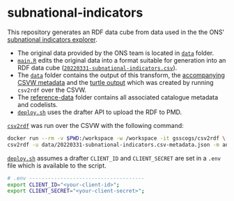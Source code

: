 # subnational-indicators

This repository generates an RDF data cube from data used in the the ONS' [subnational indicators explorer](https://www.ons.gov.uk/peoplepopulationandcommunity/wellbeing/articles/subnationalindicatorsexplorer/2022-01-06).

- The original data provided by the ONS team is located in [`data`](./raw-data) folder.
- [`main.R`](./main.R) edits the original data into a format suitable for generation into an RDF data cube ([`20220331-subnational-indicators.csv`](./data/20220331-subnational-indicators.csv)).
- The [`data`](./data) folder contains the output of this transform, the [accompanying CSVW metadata](./data/20220331-subnational-indicators.csv-metadata.json) and the [turtle output](./data/20220331-subnational-indicators.ttl) which was created by running `csv2rdf` over the CSVW.
- The [reference-data](./reference-data) folder contains all associated catalogue metadata and codelists.
- [`deploy.sh`](./deploy.sh) uses the drafter API to upload the RDF to PMD.


[`csv2rdf`](https://github.com/Swirrl/csv2rdf) was run over the CSVW with the following command:

```sh
docker run --rm -v $PWD:/workspace -w /workspace -it gsscogs/csv2rdf \
csv2rdf -u data/20220331-subnational-indicators.csv-metadata.json -m annotated -o data/20220331-subnational-indicators.ttl
```

[`deploy.sh`](./deploy.sh)  assumes a drafter `CLIENT_ID` and `CLIENT_SECRET` are set in a `.env` file which is available to the script.

```sh
# .env -------------------------------------
export CLIENT_ID="<your-client-id>";
export CLIENT_SECRET="<your-client-secret>";
```